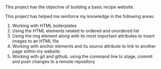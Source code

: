 This project has the objective of building a basic recipe website.

This project has helped me reinforce my knowledge in the following areas:

1. Working with HTML boilerplates
2. Using the HTML elements related to ordered and unordered list 
3. Using the img element along with its most important attributes to insert images to an HTML file
4. Working with anchor elements and its source attribute to link to another page within my website.
5. Working with git and github, using the command line to stage, commit and push changes to a remote repository